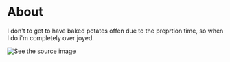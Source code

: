 # About 
 
 I don't to get to have baked potates offen due to the preprtion time, so when I do i'm completely over joyed.

![See the source image](https://images.media-allrecipes.com/userphotos/560x315/4535940.jpg)